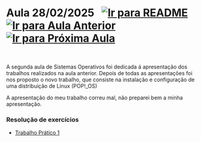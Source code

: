 # Aula 28/02/2025 &nbsp; [![Ir para README](https://img.shields.io/badge/Indice-Verde?style=for-the-badge)](../README.md#indice) &nbsp; [![Ir para Aula Anterior](https://img.shields.io/badge/Anterior-Aula%201-007ACC?style=for-the-badge)](../aulas/21-02-2025.md) [![Ir para Próxima Aula](https://img.shields.io/badge/Próxima-Aula%203-007ACC?style=for-the-badge)](../aulas/07-03-2025.md)

<br>

<p>
 
A segunda aula de Sistemas Operativos foi dedicada á apresentação dos trabalhos realizados na aula anterior. Depois de todas as apresentações foi nos proposto o novo trabalho, que consiste na instalação e configuração de uma distribuição de Linux (POP!_OS)

</p>

<p>
 A apresentação do meu trabalho correu mal, não preparei bem a minha apresentação.
</p>


### Resolução de exercícios

- [Trabalho Prático 1](../fichas/trabalho_pratico_1.pdf)
